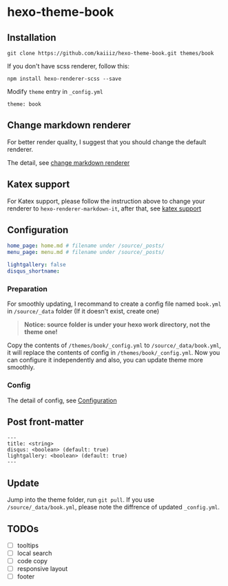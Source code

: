 # hexo-theme-book

## Installation

```
git clone https://github.com/kaiiiz/hexo-theme-book.git themes/book
```

If you don't have scss renderer, follow this:

```
npm install hexo-renderer-scss --save
```

Modify `theme` entry in `_config.yml`

```
theme: book
```

## Change markdown renderer

For better render quality, I suggest that you should change the default renderer.

The detail, see [change markdown renderer](https://github.com/kaiiiz/hexo-theme-book/wiki/Change-markdown-renderer)

## Katex support

For Katex support, please follow the instruction above to change your renderer to `hexo-renderer-markdown-it`, after that, see [katex support](https://github.com/kaiiiz/hexo-theme-book/wiki/Katex-support)

## Configuration

```yml
home_page: home.md # filename under /source/_posts/
menu_page: menu.md # filename under /source/_posts/

lightgallery: false
disqus_shortname: 
```

### Preparation

For smoothly updating, I recommand to create a config file named `book.yml` in `/source/_data` folder (If it doesn't exist, create one)

> **Notice: source folder is under your hexo work directory, not the theme one!**

Copy the contents of `/themes/book/_config.yml` to `/source/_data/book.yml`, it will replace the contents of config in `/themes/book/_config.yml`. Now you can configure it independently and also, you can update theme more smoothly.

### Config

The detail of config, see [Configuration](https://github.com/kaiiiz/hexo-theme-book/wiki/Configuration)

## Post front-matter

```
---
title: <string>
disqus: <boolean> (default: true)
lightgallery: <boolean> (default: true)
---
```

## Update

Jump into the theme folder, run `git pull`. If you use `/source/_data/book.yml`, please note the diffrence of updated `_config.yml`.

## TODOs

* [ ] tooltips
* [ ] local search
* [ ] code copy
* [ ] responsive layout
* [ ] footer